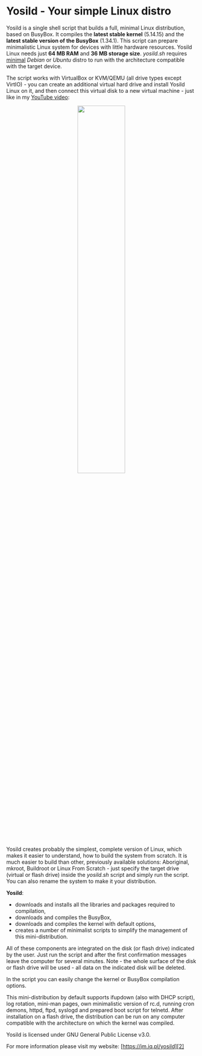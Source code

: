 # Yosild - Your simple Linux distro

Yosild is a single shell script that builds a full, minimal Linux distribution,
based on BusyBox. It compiles the **latest stable kernel** (5.14.15) and the
**latest stable version of the BusyBox** (1.34.1). This script can prepare
minimalistic Linux system for devices with little hardware resources. Yosild Linux
needs just **64 MB RAM** and **36 MB storage size**. *yosild.sh* requires [minimal][1]
*Debian* or *Ubuntu* distro to run with the architecture compatible with the target device.

The script works with VirtualBox or KVM/QEMU (all drive types except VirtIO) - you can
create an additional virtual hard drive and install Yosild Linux on it, and then connect
this virtual disk to a new virtual machine - just like in my [YouTube video][3]:
<p align="center"><a href="https://www.youtube.com/watch?v=BPXxPZBBeJ0" target="_blank"><img src="https://jm.iq.pl/yosild/yosild_mov2.jpg" width="50%"></a></p>

Yosild creates probably the simplest, complete version of Linux, which makes it easier
to understand, how to build the system from scratch. It is much easier to build
than other, previously available solutions: Aboriginal, mkroot, Buildroot or Linux
From Scratch - just specify the target drive (virtual or flash drive) inside the
*yosild.sh* script and simply run the script. You can also rename the system to make
it your distribution.


**Yosild**:

* downloads and installs all the libraries and packages required to compilation,
* downloads and compiles the BusyBox,
* downloads and compiles the kernel with default options,
* creates a number of minimalist scripts to simplify the management of this mini-distribution.

All of these components are integrated on the disk (or flash drive) indicated by
the user. Just run the script and after the first confirmation messages leave
the computer for several minutes. Note - the whole surface of the disk or flash
drive will be used - all data on the indicated disk will be deleted.

In the script you can easily change the kernel or BusyBox compilation options.

This mini-distribution by default supports ifupdown (also with DHCP script), log
rotation, mini-man pages, own minimalistic version of rc.d, running cron demons,
httpd, ftpd, syslogd and prepared boot script for telnetd. After installation on
a flash drive, the distribution can be run on any computer compatible with the
architecture on which the kernel was compiled.

Yosild is licensed under GNU General Public License v3.0.

For more information please visit my website: [https://jm.iq.pl/yosild][2]

[1]: https://www.debian.org/CD/netinst/
[2]: https://jm.iq.pl/yosild
[3]: https://www.youtube.com/watch?v=BPXxPZBBeJ0

